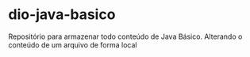 # dio-java-basico
Repositório para armazenar todo conteúdo de Java Básico.
Alterando o conteúdo de um arquivo de forma local
